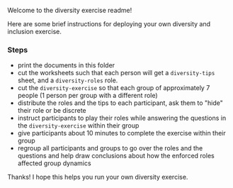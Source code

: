 Welcome to the diversity exercise readme!

Here are some brief instructions for deploying your own diversity and inclusion exercise.


### Steps

* print the documents in this folder
* cut the worksheets such that each person will get a `diversity-tips` sheet, and a `diversity-roles` role.
* cut the `diversity-exercise` so that each group of approximately 7 people (1 person per group with a different role)
* distribute the roles and the tips to each participant, ask them to "hide" their role or be discrete
* instruct participants to play their roles while answering the questions in the `diversity-exercise` within their group
* give participants about 10 minutes to complete the exercise within their group
* regroup all participants and groups to go over the roles and the questions and help draw conclusions about how the enforced roles affected group dynamics


Thanks! I hope this helps you run your own diversity exercise.